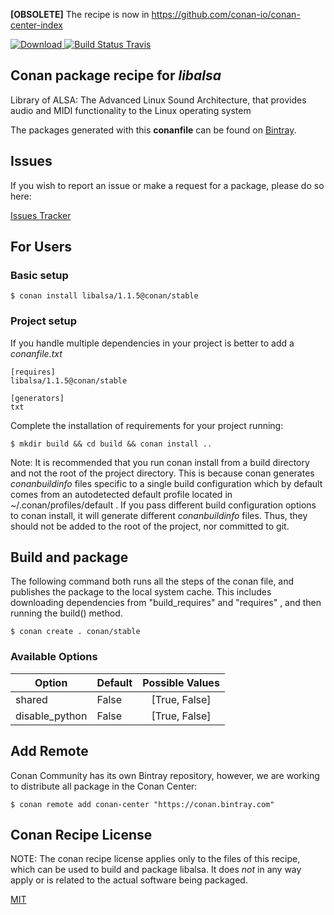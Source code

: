 **[OBSOLETE]** The recipe is now in https://github.com/conan-io/conan-center-index


[![Download](https://api.bintray.com/packages/conan-community/conan/libalsa%3Aconan/images/download.svg) ](https://bintray.com/conan-community/conan/libalsa%3Aconan/_latestVersion)
[![Build Status Travis](https://travis-ci.org/conan-community/conan-libalsa.svg)](https://travis-ci.org/conan-community/conan-libalsa)

## Conan package recipe for *libalsa*

Library of ALSA: The Advanced Linux Sound Architecture, that provides audio and MIDI functionality to the Linux operating system

The packages generated with this **conanfile** can be found on [Bintray](https://bintray.com/conan-community/conan/libalsa%3Aconan).


## Issues

If you wish to report an issue or make a request for a package, please do so here:

[Issues Tracker](https://github.com/conan-community/community/issues)


## For Users

### Basic setup

    $ conan install libalsa/1.1.5@conan/stable

### Project setup

If you handle multiple dependencies in your project is better to add a *conanfile.txt*

    [requires]
    libalsa/1.1.5@conan/stable

    [generators]
    txt

Complete the installation of requirements for your project running:

    $ mkdir build && cd build && conan install ..

Note: It is recommended that you run conan install from a build directory and not the root of the project directory.  This is because conan generates *conanbuildinfo* files specific to a single build configuration which by default comes from an autodetected default profile located in ~/.conan/profiles/default .  If you pass different build configuration options to conan install, it will generate different *conanbuildinfo* files.  Thus, they should not be added to the root of the project, nor committed to git.


## Build and package

The following command both runs all the steps of the conan file, and publishes the package to the local system cache.  This includes downloading dependencies from "build_requires" and "requires" , and then running the build() method.

    $ conan create . conan/stable


### Available Options
| Option        | Default | Possible Values  |
| ------------- |:----------------- |:------------:|
| shared      | False |  [True, False] |
| disable_python      | False |  [True, False] |


## Add Remote

Conan Community has its own Bintray repository, however, we are working to distribute all package in the Conan Center:

    $ conan remote add conan-center "https://conan.bintray.com"


## Conan Recipe License

NOTE: The conan recipe license applies only to the files of this recipe, which can be used to build and package libalsa.
It does *not* in any way apply or is related to the actual software being packaged.

[MIT](LICENSE)
